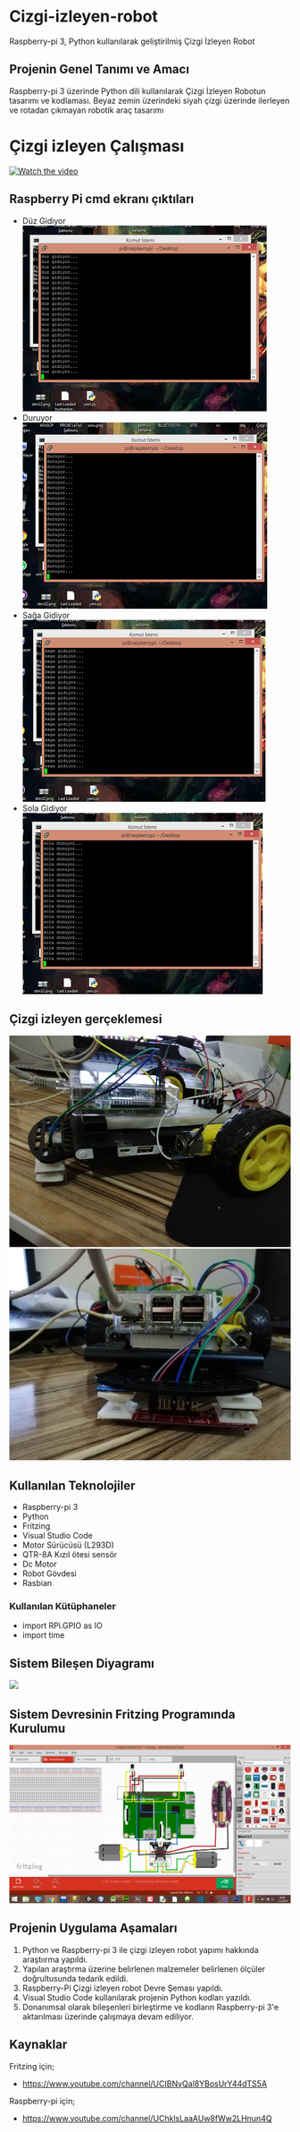 # Cizgi-izleyen-robot
Raspberry-pi 3, Python kullanılarak geliştirilmiş Çizgi İzleyen Robot
## Projenin Genel Tanımı ve Amacı
Raspberry-pi 3 üzerinde Python dili kullanılarak Çizgi İzleyen Robotun tasarımı ve kodlaması. Beyaz zemin üzerindeki siyah çizgi üzerinde ilerleyen ve rotadan çıkmayan robotik araç tasarımı
# Çizgi izleyen Çalışması
[![Watch the video](https://i.imgur.com/vKb2F1B.png)](https://www.youtube.com/watch?v=axOC6SCBFMI)
## Raspberry Pi cmd ekranı çıktıları
- Düz Gidiyor
![](images/cmd1.png)
- Duruyor
![](images/cmd2.png)
- Sağa Gidiyor
![](images/cmd3.png)
- Sola Gidiyor
![](images/cmd4.png)
## Çizgi izleyen gerçeklemesi
![](images/cizgi.jpg)
![](images/cizgi2.jpg)
## Kullanılan Teknolojiler 
- Raspberry-pi 3
- Python 
- Fritzing
- Visual Studio Code
- Motor Sürücüsü (L293D)
- QTR-8A Kızıl ötesi sensör
- Dc Motor
- Robot Gövdesi
- Rasbian
### Kullanılan Kütüphaneler
- import RPi.GPIO as IO
- import time
## Sistem Bileşen Diyagramı 
![](images/UML-Diyagramı.jpg)
## Sistem Devresinin Fritzing Programında Kurulumu
![](images/Fritzing-ScreenShot.png)
## Projenin Uygulama Aşamaları
1) Python ve Raspberry-pi 3 ile çizgi izleyen robot yapımı hakkında araştıırma yapıldı. 
2) Yapılan araştırma üzerine belirlenen malzemeler belirlenen ölçüler doğrultusunda tedarik edildi. 
3) Raspberry-Pi Çizgi izleyen robot Devre Şeması yapıldı.
4) Visual Studio Code kullanılarak projenin Python kodları yazıldı.
5) Donanımsal olarak bileşenleri birleştirme ve kodların Raspberry-pi 3'e aktarılması üzerinde çalışmaya devam ediliyor.
## Kaynaklar
Fritzing için;
- https://www.youtube.com/channel/UCIBNyQal8YBosUrY44dTS5A

Raspberry-pi için;
- https://www.youtube.com/channel/UChklsLaaAUw8fWw2LHnun4Q


